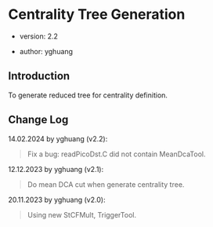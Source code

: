 # Centrality Tree Generation

* version: 2.2

* author: yghuang

## Introduction

To generate reduced tree for centrality definition.

## Change Log

14.02.2024 by yghuang (v2.2):

> Fix a bug: readPicoDst.C did not contain MeanDcaTool.

12.12.2023 by yghuang (v2.1):

> Do mean DCA cut when generate centrality tree.

20.11.2023 by yghuang (v2.0):

> Using new StCFMult, TriggerTool.

